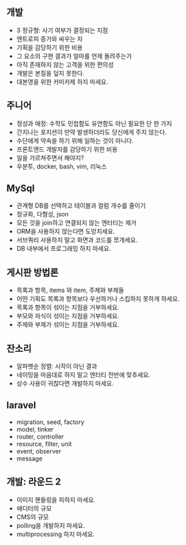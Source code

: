 ## 개발
* 3 정규형: 사기 여부가 결정되는 지점
* 엔트로피 증가와 싸우는 자
* 기획을 감당하기 위한 비용
* 그 요소의 구현 결과가 얼마를 언제 돌려주는가
* 아직 존재하지 않는 고객을 위한 편의성
* 개발은 본질을 덮지 못한다.
* 대본영을 위한 카미카제 하지 마세요.

## 주니어
* 정성과 애정: 수학도 민첩함도 유연함도 아닌 필요한 단 한 가지
* 간지나는 포지션이 만약 발생하더라도 당신에게 주지 않는다.
* 수단에게 약속을 하기 위해 일하는 것이 아니다.
* 프론트엔드 개발자를 감당하기 위한 비용
* 일을 가르쳐주면서 해야지?
* 우분투, docker, bash, vim, 리눅스

## MySql
* 관계형 DB를 선택하고 테이블과 컬럼 개수를 줄이기
* 정규화, 다형성, json
* 모든 것을 join하고 연결되지 않는 엔터티는 제거
* ORM을 사용하지 않는다면 도망치세요.
* 서브쿼리 사용하지 말고 화면과 코드를 쪼개세요.
* DB 내부에서 프로그래밍 하지 마세요.

## 게시판 방법론
* 목록과 항목, items 와 item, 주제와 부제들
* 어떤 기획도 목록과 항목보다 우선하거나 스킵하지 못하게 하세요.
* 목록과 항목이 섞이는 지점을 거부하세요.
* 부모와 자식이 섞이는 지점을 거부하세요.
* 주제와 부제가 섞이는 지점을 거부하세요.

## 잔소리
* 알파벳순 정렬: 시작이 아닌 결과 
* 네이밍을 마음대로 하지 말고 엔터티 전반에 맞추세요.
* 상수 사용이 귀찮다면 개발하지 마세요.

## laravel
* migration, seed, factory
* model, tinker
* router, controller
* resource, filter, unit
* event, observer
* message

## 개발: 라운드 2
* 이미지 핸들링을 피하지 마세요.
* 에디터의 규모
* CMS의 규모
* polling을 개발하지 마세요.
* multiprocessing 하지 마세요.